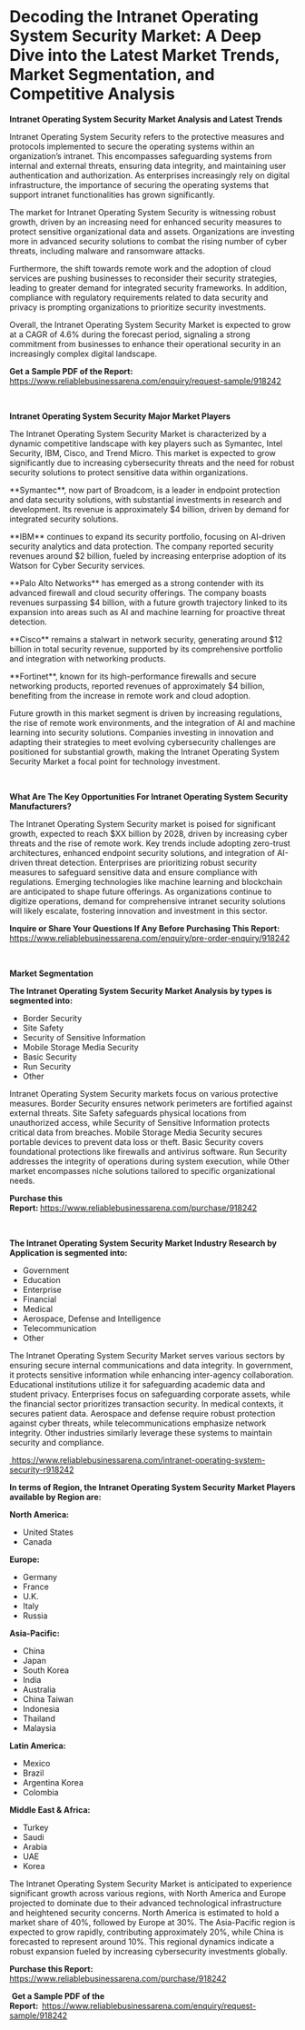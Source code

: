 <p><h1>Decoding the Intranet Operating System Security Market: A Deep Dive into the Latest Market Trends, Market Segmentation, and Competitive Analysis</h1></p><p><strong>Intranet Operating System Security Market Analysis and Latest Trends</strong></p>
<p><p>Intranet Operating System Security refers to the protective measures and protocols implemented to secure the operating systems within an organization’s intranet. This encompasses safeguarding systems from internal and external threats, ensuring data integrity, and maintaining user authentication and authorization. As enterprises increasingly rely on digital infrastructure, the importance of securing the operating systems that support intranet functionalities has grown significantly.</p><p>The market for Intranet Operating System Security is witnessing robust growth, driven by an increasing need for enhanced security measures to protect sensitive organizational data and assets. Organizations are investing more in advanced security solutions to combat the rising number of cyber threats, including malware and ransomware attacks. </p><p>Furthermore, the shift towards remote work and the adoption of cloud services are pushing businesses to reconsider their security strategies, leading to greater demand for integrated security frameworks. In addition, compliance with regulatory requirements related to data security and privacy is prompting organizations to prioritize security investments. </p><p>Overall, the Intranet Operating System Security Market is expected to grow at a CAGR of 4.6% during the forecast period, signaling a strong commitment from businesses to enhance their operational security in an increasingly complex digital landscape.</p></p>
<p><strong>Get a Sample PDF of the Report:&nbsp;</strong> <a href="https://www.reliablebusinessarena.com/enquiry/request-sample/918242?utm_campaign=3190&utm_medium=2&utm_source=Github&utm_content=ia&utm_term=18042025&utm_id=intranet-operating-system-security">https://www.reliablebusinessarena.com/enquiry/request-sample/918242</a></p>
<p>&nbsp;</p>
<p><strong>Intranet Operating System Security Major Market Players</strong></p>
<p><p>The Intranet Operating System Security Market is characterized by a dynamic competitive landscape with key players such as Symantec, Intel Security, IBM, Cisco, and Trend Micro. This market is expected to grow significantly due to increasing cybersecurity threats and the need for robust security solutions to protect sensitive data within organizations.</p><p>**Symantec**, now part of Broadcom, is a leader in endpoint protection and data security solutions, with substantial investments in research and development. Its revenue is approximately $4 billion, driven by demand for integrated security solutions.</p><p>**IBM** continues to expand its security portfolio, focusing on AI-driven security analytics and data protection. The company reported security revenues around $2 billion, fueled by increasing enterprise adoption of its Watson for Cyber Security services.</p><p>**Palo Alto Networks** has emerged as a strong contender with its advanced firewall and cloud security offerings. The company boasts revenues surpassing $4 billion, with a future growth trajectory linked to its expansion into areas such as AI and machine learning for proactive threat detection.</p><p>**Cisco** remains a stalwart in network security, generating around $12 billion in total security revenue, supported by its comprehensive portfolio and integration with networking products.</p><p>**Fortinet**, known for its high-performance firewalls and secure networking products, reported revenues of approximately $4 billion, benefiting from the increase in remote work and cloud adoption.</p><p>Future growth in this market segment is driven by increasing regulations, the rise of remote work environments, and the integration of AI and machine learning into security solutions. Companies investing in innovation and adapting their strategies to meet evolving cybersecurity challenges are positioned for substantial growth, making the Intranet Operating System Security Market a focal point for technology investment.</p></p>
<p>&nbsp;</p>
<p><strong>What Are The Key Opportunities For Intranet Operating System Security Manufacturers?</strong></p>
<p><p>The Intranet Operating System Security market is poised for significant growth, expected to reach $XX billion by 2028, driven by increasing cyber threats and the rise of remote work. Key trends include adopting zero-trust architectures, enhanced endpoint security solutions, and integration of AI-driven threat detection. Enterprises are prioritizing robust security measures to safeguard sensitive data and ensure compliance with regulations. Emerging technologies like machine learning and blockchain are anticipated to shape future offerings. As organizations continue to digitize operations, demand for comprehensive intranet security solutions will likely escalate, fostering innovation and investment in this sector.</p></p>
<p><strong>Inquire or Share Your Questions If Any Before Purchasing This Report:</strong> <a href="https://www.reliablebusinessarena.com/enquiry/pre-order-enquiry/918242?utm_campaign=3190&utm_medium=2&utm_source=Github&utm_content=ia&utm_term=18042025&utm_id=intranet-operating-system-security">https://www.reliablebusinessarena.com/enquiry/pre-order-enquiry/918242</a></p>
<p>&nbsp;</p>
<p><strong>Market Segmentation</strong></p>
<p><strong>The Intranet Operating System Security Market Analysis by types is segmented into:</strong></p>
<p><ul><li>Border Security</li><li>Site Safety</li><li>Security of Sensitive Information</li><li>Mobile Storage Media Security</li><li>Basic Security</li><li>Run Security</li><li>Other</li></ul></p>
<p><p>Intranet Operating System Security markets focus on various protective measures. Border Security ensures network perimeters are fortified against external threats. Site Safety safeguards physical locations from unauthorized access, while Security of Sensitive Information protects critical data from breaches. Mobile Storage Media Security secures portable devices to prevent data loss or theft. Basic Security covers foundational protections like firewalls and antivirus software. Run Security addresses the integrity of operations during system execution, while Other market encompasses niche solutions tailored to specific organizational needs.</p></p>
<p><strong>Purchase this Report:&nbsp;</strong><a href="https://www.reliablebusinessarena.com/purchase/918242?utm_campaign=3190&utm_medium=2&utm_source=Github&utm_content=ia&utm_term=18042025&utm_id=intranet-operating-system-security">https://www.reliablebusinessarena.com/purchase/918242</a></p>
<p>&nbsp;</p>
<p><strong>The Intranet Operating System Security Market Industry Research by Application is segmented into:</strong></p>
<p><ul><li>Government</li><li>Education</li><li>Enterprise</li><li>Financial</li><li>Medical</li><li>Aerospace, Defense and Intelligence</li><li>Telecommunication</li><li>Other</li></ul></p>
<p><p>The Intranet Operating System Security Market serves various sectors by ensuring secure internal communications and data integrity. In government, it protects sensitive information while enhancing inter-agency collaboration. Educational institutions utilize it for safeguarding academic data and student privacy. Enterprises focus on safeguarding corporate assets, while the financial sector prioritizes transaction security. In medical contexts, it secures patient data. Aerospace and defense require robust protection against cyber threats, while telecommunications emphasize network integrity. Other industries similarly leverage these systems to maintain security and compliance.</p></p>
<p><a href="https://www.reliablebusinessarena.com/intranet-operating-system-security-r918242?utm_campaign=3190&utm_medium=2&utm_source=Github&utm_content=ia&utm_term=18042025&utm_id=intranet-operating-system-security">&nbsp;https://www.reliablebusinessarena.com/intranet-operating-system-security-r918242</a></p>
<p><strong>In terms of Region, the Intranet Operating System Security Market Players available by Region are:</strong></p>
<p>
    <p> <strong> North America: </strong>
        <ul>
            <li>United States</li>
            <li>Canada</li>
        </ul>
        </p> 
    <p> <strong> Europe: </strong>
        <ul>
            <li>Germany</li>
            <li>France</li>
            <li>U.K.</li>
            <li>Italy</li>
            <li>Russia</li>
        </ul>
        </p> 
    <p> <strong> Asia-Pacific: </strong>
        <ul>
            <li>China</li>
            <li>Japan</li>
            <li>South Korea</li>
            <li>India</li>
            <li>Australia</li>
            <li>China Taiwan</li>
            <li>Indonesia</li>
            <li>Thailand</li>
            <li>Malaysia</li>
        </ul>
        </p> 
    <p> <strong> Latin America: </strong>
        <ul>
            <li>Mexico</li>
            <li>Brazil</li>
            <li>Argentina Korea</li>
            <li>Colombia</li>
        </ul>
        </p> 
    <p> <strong> Middle East & Africa: </strong>
        <ul>
            <li>Turkey</li>
            <li>Saudi</li>
            <li>Arabia</li>
            <li>UAE</li>
            <li>Korea</li>
        </ul>
    </p>
    </p>
<p><p>The Intranet Operating System Security Market is anticipated to experience significant growth across various regions, with North America and Europe projected to dominate due to their advanced technological infrastructure and heightened security concerns. North America is estimated to hold a market share of 40%, followed by Europe at 30%. The Asia-Pacific region is expected to grow rapidly, contributing approximately 20%, while China is forecasted to represent around 10%. This regional dynamics indicate a robust expansion fueled by increasing cybersecurity investments globally.</p></p>
<p><strong>Purchase this Report: </strong><a href="https://www.reliablebusinessarena.com/purchase/918242?utm_campaign=3190&utm_medium=2&utm_source=Github&utm_content=ia&utm_term=18042025&utm_id=intranet-operating-system-security">https://www.reliablebusinessarena.com/purchase/918242</a></p>
<p>&nbsp;<strong>Get a Sample PDF of the Report:&nbsp;&nbsp;</strong><a href="https://www.reliablebusinessarena.com/enquiry/request-sample/918242?utm_campaign=3190&utm_medium=2&utm_source=Github&utm_content=ia&utm_term=18042025&utm_id=intranet-operating-system-security">https://www.reliablebusinessarena.com/enquiry/request-sample/918242</a></p>
<p><strong></strong></p>
<p><p></p><p></p><p></p></p>